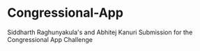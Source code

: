 # Congressional-App
Siddharth Raghunyakula's and Abhitej Kanuri Submission for the Congressional App Challenge
